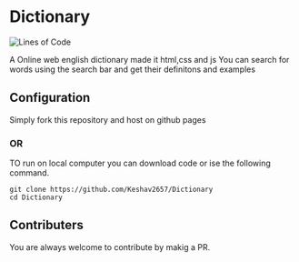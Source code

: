 # Dictionary
![Lines of Code](https://img.shields.io/tokei/lines/github/Ayush4385/Dictionary?&style=for-the-badge)

A Online web english dictionary made it html,css and js
You can search for words using the search bar and get their definitons and examples
## Configuration
Simply fork this repository and host on github pages
### OR
TO run on local computer you can download  code or ise the following command.
```
git clone https://github.com/Keshav2657/Dictionary
cd Dictionary
```
## Contributers
You are always welcome to contribute by makig a PR.
